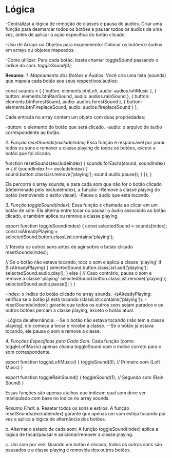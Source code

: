 # Lógica
-Centralizar a lógica de remoção de classes e pausa de áudios. Criar uma função para desmarcar todos os botões e pausar todos os áudios de uma vez, antes de aplicar a ação específica do botão clicado.

-Uso de Arrays ou Objetos para mapeamento: Colocar os botões e áudios em arrays ou objetos mapeados.

-Como utilizar:
Para cada botão, basta chamar toggleSound passando o índice do som:
*toggleSound(0);*

**Resumo:**
*1. Mapeamento dos Botões e Áudios:*
Você cria uma lista (sounds) que mapeia cada botão aos seus respectivos áudios:


const sounds = [
  { button: elements.btnLofi, audio: audios.lofiMusic },
  { button: elements.btnRainSound, audio: audios.rainSound },
  { button: elements.btnForestSound, audio: audios.forestSound },
  { button: elements.btnFireplaceSound, audio: audios.fireplaceSound }
];


Cada entrada no array contém um objeto com duas propriedades:

-button: o elemento do botão que será clicado.
-audio: o arquivo de áudio correspondente ao botão.

*2. Função resetSounds(excludeIndex)*
Essa função é responsável por parar todos os sons e remover a classe playing de todos os botões, exceto o botão que foi clicado.


function resetSounds(excludeIndex) {
  sounds.forEach((sound, soundIndex) => {
    if (soundIndex !== excludeIndex) {
      sound.button.classList.remove('playing');
      sound.audio.pause();
    }
  });
}


Ela percorre o array sounds, e para cada som que não for o botão clicado (determinado pelo excludeIndex), a função:
-Remove a classe playing do botão (removendo o estilo visual).
-Pausa o áudio que está tocando.

*3. Função toggleSound(index):*
Essa função é chamada ao clicar em um botão de som. Ela alterna entre tocar ou pausar o áudio associado ao botão clicado, e também aplica ou remove a classe playing.


export function toggleSound(index) {
  const selectedSound = sounds[index];
  const isAlreadyPlaying = selectedSound.button.classList.contains('playing');

  // Reseta os outros sons antes de agir sobre o botão clicado
  resetSounds(index);

  // Se o botão não estava tocando, toca o som e aplica a classe 'playing'
  if (!isAlreadyPlaying) {
    selectedSound.button.classList.add('playing');
    selectedSound.audio.play();
  } else {
    // Caso contrário, pausa o som e remove a classe 'playing'
    selectedSound.button.classList.remove('playing');
    selectedSound.audio.pause();
  }
}


-index: o índice do botão clicado no array sounds.
-isAlreadyPlaying: verifica se o botão já está tocando (classList.contains('playing')).
-resetSounds(index): garante que todos os outros sons sejam parados e os outros botões percam a classe playing, exceto o botão atual.

-Lógica de alternância:
	--Se o botão não estava tocando (não tem a classe playing), ele começa a tocar e recebe a classe.
	--Se o botão já estava tocando, ele pausa o som e remove a classe.

*4. Funções Específicas para Cada Som:*
Cada função (como toggleLofiMusic) apenas chama toggleSound com o índice correto para o som correspondente.


export function toggleLofiMusic() {
  toggleSound(0);  // Primeiro som (Lofi Music)
}

export function toggleRainSound() {
  toggleSound(1);  // Segundo som (Rain Sound)
}


Essas funções são apenas atalhos que indicam qual som deve ser manipulado com base no índice no array sounds.

*Resumo Final:*
a. Resetar todos os sons e estilos: A função resetSounds(excludeIndex) garante que apenas um som esteja tocando por vez e aplica a lógica de alternância dos botões.

b. Alternar o estado de cada som: A função toggleSound(index) aplica a lógica de tocar/pausar e adicionar/remover a classe playing.

c. Um som por vez: Quando um botão é clicado, todos os outros sons são pausados e a classe playing é removida dos outros botões.

